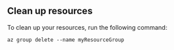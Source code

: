 ## Clean up resources

To clean up your resources, run the following command:

```azurecli
az group delete --name myResourceGroup
```